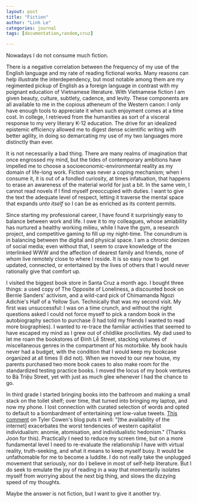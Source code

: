 ```yaml
---
layout: post
title: "Fiction"
author: "Linh Le"
categories: journal
tags: [documentation,random,cruz]

---
```

Nowadays I do not consume much fiction.

There is a negative correlation between the frequency of my use of the English language and my rate of reading fictional works. Many reasons can help illustrate the interdependency, but most notable among them are my regimented pickup of English as a foreign language in contrast with my poignant education of Vietnamese literature. With Vietnamese fiction I am given beauty, culture, subtlety, cadence, and levity. These components are all available to me in the copious atheneum of the Western canon: I only have enough tools to appreciate it when such enjoyment comes at a time cost. In college, I retrieved from the humanities as sort of a visceral response to my very literary K-12 education. The drive for an idealized epistemic efficiency allowed me to digest dense scientific writing with better agility, in doing so demarcating my use of my two languages more distinctly than ever.

It is not necessarily a bad thing. There are many realms of imagination that once engrossed my mind, but the tides of contemporary ambitions have impelled me to choose a socioeconomic-environmental reality as my domain of life-long work. Fiction was never a coping mechanism; when I consume it, it is out of a fondled curiosity, at times infatuation, that happens to erase an awareness of the material world for just a bit. In the same vein, I cannot read novels if I find myself preoccupied with duties. I want to give the text the adequate level of respect, letting it traverse the mental space that expands <em>unto itself</em> so I can be as enriched as its content permits.

Since starting my professional career, I have found it surprisingly easy to balance between work and life. I owe it to my colleagues, whose amiability has nurtured a healthy working milieu, while I have the gym, a research project, and competitive gaming to fill up my night-time. The conundrum is in balancing between the digital and physical space. I am a chronic denizen of social media; even without that, I seem to crave knowledge of the interlinked WWW and the affection of dearest family and friends, none of whom live remotely close to where I reside. It is so easy now to get updated, connected, or entertained by the lives of others that I would never rationally give that comfort up.

I visited the biggest book store in Santa Cruz a month ago. I bought three things: a used copy of The Opposite of Loneliness, a discounted book on Bernie Sanders' activism, and a wild-card pick of Chimamanda Ngozi Adichie's Half of a Yellow Sun. Technically that was my second visit. My first was unsuccessful: I was on a time crunch, and without the right questions asked I could not force myself to pick a random book in the autobiography section to purchase (I had told my friends I wanted to read more biographies). I wanted to re-trace the familiar activities that seemed to have escaped my mind as I grew out of childlike proclivities. My dad used to let me roam the bookstores of Đinh Lễ Street, stacking volumes of miscellaneous genres in the compartment of his motorbike. My book hauls never had a budget, with the condition that I would keep my bookcase organized at all times (I did not). When we moved to our new house, my parents purchased two more book cases to also make room for the standardized testing practice books. I moved the locus of my book ventures to Bà Triệu Street, yet with just as much glee whenever I had the chance to go.

In third grade I started bringing books into the bathroom and making a small stack on the toilet shelf; over time, that turned into bringing my laptop, and now my phone. I lost connection with curated selection of words and opted to default to a bombardment of entertaining yet low-value tweets. [This comment](https://marginalrevolution.com/marginalrevolution/2022/09/the-supply-side-of-the-labor-market-was-indeed-a-factor.html?fbclid=IwAR2KlVcHsqcxzu1MeqqOB24FAALUlP7hraJtnfwo-nxUcnEbnassmlwupt8#comments) on Tyler Cowen's blog puts it well: "[the availability of the internet] exacerbates the worst tendencies of western capitalist individualism: anomie, atomisation, and individualistic hedonism." (Thanks Joon for this). Practically I need to reduce my screen time, but on a more fundamental level I need to re-evaluate the relationship I have with virtual reality, truth-seeking, and what it means to keep myself busy. It would be unfathomable for me to become a luddite. I do not really take the unplugged movement that seriously, nor do I believe in most of self-help literature. But I do seek to emulate the joy of reading in a way that momentarily isolates myself from worrying about the next big thing, and slows the dizzying speed of my thoughts.

Maybe the answer is not fiction, but I want to give it another try.